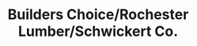 ---
title: "Builders Choice/Rochester Lumber/Schwickert Co."
url: /stewartville/builders-choice-rochester-lumber-schwickert-co/
shop: Baumarkt
---